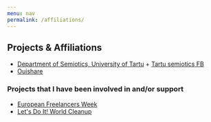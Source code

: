 ```yaml
---
menu: nav
permalink: /affiliations/
---
```


## Projects & Affiliations

- [Department of Semiotics, University of Tartu](https://www.flfi.ut.ee/en/department-semiotics) + [Tartu semiotics FB](https://www.facebook.com/Tartusemiotics/)
- [Ouishare](https://www.ouishare.net/)

### Projects that I have been involved in and/or support

- [European Freelancers Week](https://freelancersweek.org/)
- [Let's Do It! World Cleanup](https://www.letsdoitworld.org/)